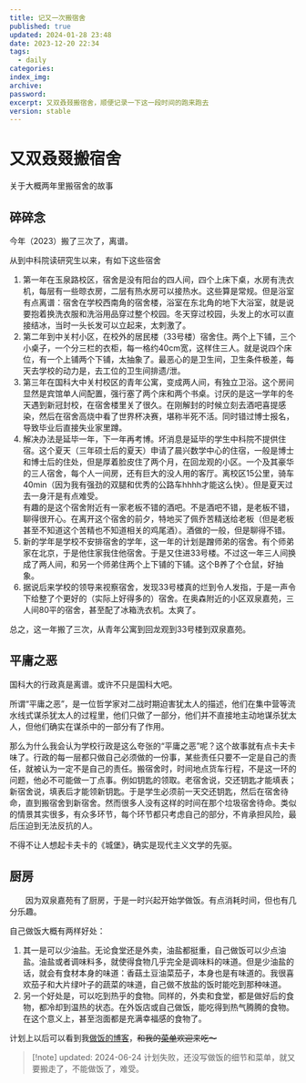```yaml
---
title: 记又一次搬宿舍
published: true
updated: 2024-01-28 23:48
date: 2023-12-20 22:34
tags:
  - daily
categories: 
index_img: 
archive: 
password: 
excerpt: 又双叒叕搬宿舍，顺便记录一下这一段时间的跑来跑去
version: stable
---
```


# 又双叒叕搬宿舍
关于大概两年里搬宿舍的故事

## 碎碎念
今年（2023）搬了三次了，离谱。

从到中科院读研究生以来，有如下这些宿舍

1. 第一年在玉泉路校区，宿舍是没有阳台的四人间，四个上床下桌，水房有洗衣机，每层有一些晾衣房，二层有热水房可以接热水。这些算是常规。但是浴室有点离谱：宿舍在学校西南角的宿舍楼，浴室在东北角的地下大浴室，就是说要抱着换洗衣服和洗浴用品穿过整个校园。冬天穿过校园，头发上的水可以直接结冰，当时一头长发可以立起来，太刺激了。
2. 第二年到中关村小区，在校外的居民楼（33号楼）宿舍住。两个上下铺，三个小桌子，一个分三栏的衣柜，每一格约40cm宽，这样住三人。就是说四个床位，有一个上铺两个下铺，太抽象了。最恶心的是卫生间，卫生条件极差，每天去学校的动力是，去工位的卫生间排遗/泄。
3. 第三年在国科大中关村校区的青年公寓，变成两人间，有独立卫浴。这个房间显然是宾馆单人间配置，强行塞了两个床和两个书桌。讨厌的是这一学年的冬天遇到新冠封校，在宿舍楼里关了很久。在刚解封的时候立刻去酒吧喜提感染，然后在宿舍高烧中看了世界杯决赛，堪称半死不活。同时错过博士报名，导致毕业后直接失业家里蹲。
4. 解决办法是延毕一年，下一年再考博。坏消息是延毕的学生中科院不提供住宿。这个夏天（三年硕士后的夏天）申请了晨兴数学中心的住宿，一般是博士和博士后的住处，但是厚着脸皮住了两个月，在回龙观的小区。一个及其豪华的三人宿舍，每个人一间房，还有巨大的没人用的客厅。离校区15公里，骑车40min（因为我有强劲的双腿和优秀的公路车hhhh才能这么快）。但是夏天过去一身汗是有点难受。<br>有趣的是这个宿舍附近有一家老板不错的酒吧。不是酒吧不错，是老板不错，聊得很开心。在离开这个宿舍的前夕，特地买了佩乔苦精送给老板（但是老板甚至不知道这个苦精也不知道相关的鸡尾酒）。酒做的一般，但是聊得不错。
5. 新的学年是学校不安排宿舍的学年，这一年的计划是蹭师弟的宿舍。有个师弟家在北京，于是他住家我住他宿舍。于是又住进33号楼。不过这一年三人间换成了两人间，和另一个师弟住两个上下铺的下铺。这个B养了个仓鼠，好抽象。
6. 据说后来学校的领导来视察宿舍，发现33号楼真的烂到令人发指，于是一声令下给整了个更好的（实际上好得多的）宿舍。在奥森附近的小区双泉嘉苑，三人间80平的宿舍，甚至配了冰箱洗衣机。太爽了。

总之，这一年搬了三次，从青年公寓到回龙观到33号楼到双泉嘉苑。

## 平庸之恶
国科大的行政真是离谱。或许不只是国科大吧。

所谓“平庸之恶”，是一位哲学家对二战时期迫害犹太人的描述，他们在集中营等流水线式谋杀犹太人的过程里，他们只做了一部分，他们并不直接地主动地谋杀犹太人，但他们确实在谋杀中的一部分有了作用。

那么为什么我会认为学校行政是这么夸张的“平庸之恶”呢？这个故事就有点卡夫卡味了。行政的每一层都只做自己必须做的一份事，某些责任只要不一定是自己的责任，就被认为一定不是自己的责任。搬宿舍时，时间地点货车行程，不是这一环的问题，他必不可能做一丁点事。例如钥匙的领取。老宿舍说，交还钥匙才能填表；新宿舍说，填表后才能领新钥匙。于是学生必须前一天交还钥匙，然后在宿舍待命，直到搬宿舍到新宿舍。然而很多人没有这样的时间在那个垃圾宿舍待命。类似的情景其实很多，有众多环节，每个环节都只考虑自己的部分，不肯承担风险，最后压迫到无法反抗的人。

不得不让人想起卡夫卡的《城堡》，确实是现代主义文学的先驱。


## 厨房
&emsp;&emsp;因为双泉嘉苑有了厨房，于是一时兴起开始学做饭。有点消耗时间，但也有几分乐趣。

自己做饭大概有两样好处：
1. 其一是可以少油盐。无论食堂还是外卖，油盐都挺重，自己做饭可以少点油盐。油盐或者调味料多，就使得食物几乎完全是调味料的味道。但是少油盐的话，就会有食材本身的味道：香菇土豆油菜茄子，本身也是有味道的。我很喜欢茄子和大片绿叶子的蔬菜的味道，自己做不放盐的饭时能吃到那种味道。
2. 另一个好处是，可以吃到热乎的食物。同样的，外卖和食堂，都是做好后的食物，都冷却到温热的状态。在外饭店或自己做饭，能吃得到热气腾腾的食物。在这个意义上，甚至泡面都是充满幸福感的食物了。

计划上以后可以看到我[做饭的博客](/hexo/diary/cook)，~~和我的[菜单](/hexo/food)欢迎来吃～~~

> [!note] updated: 2024-06-24
> 计划失败，还没写做饭的细节和菜单，就又要搬走了，不能做饭了，难受。

